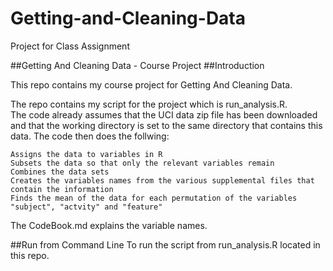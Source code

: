 # Getting-and-Cleaning-Data
Project for Class Assignment

##Getting And Cleaning Data - Course Project
##Introduction

This repo contains my course project for Getting And Cleaning Data.

The repo contains my script for the project which is run_analysis.R.  
The code already assumes that the UCI data zip file has been downloaded and that the working directory is set to the same directory that contains this data.
The code then does the follwing:

    Assigns the data to variables in R
    Subsets the data so that only the relevant variables remain
    Combines the data sets
    Creates the variables names from the various supplemental files that contain the information
    Finds the mean of the data for each permutation of the variables "subject", "actvity" and "feature"

The CodeBook.md explains the variable names.

##Run from Command Line
To run the script from run_analysis.R located in this repo.



